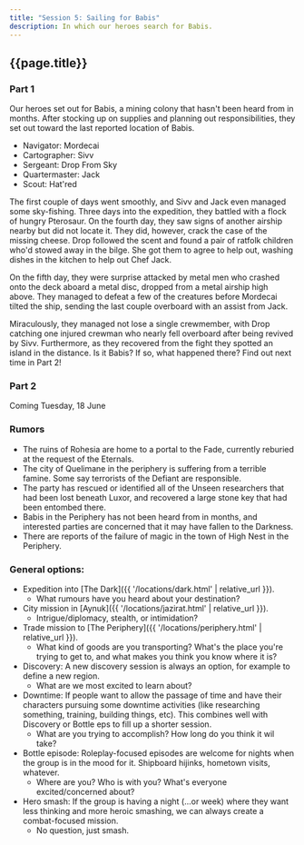 ```yaml
---
title: "Session 5: Sailing for Babis"
description: In which our heroes search for Babis.
---
```


## {{page.title}}

### Part 1

Our heroes set out for Babis, a mining colony that hasn't been heard from in months. After stocking up on supplies and planning out responsibilities, they set out toward the last reported location of Babis.

* Navigator: Mordecai
* Cartographer: Sivv
* Sergeant: Drop From Sky
* Quartermaster: Jack
* Scout: Hat'red

The first couple of days went smoothly, and Sivv and Jack even managed some sky-fishing. Three days into the expedition, they battled with a flock of hungry Pterosaur. On the fourth day, they saw signs of another airship nearby but did not locate it. They did, however, crack the case of the missing cheese. Drop followed the scent and found a pair of ratfolk children who'd stowed away in the bilge. She got them to agree to help out, washing dishes in the kitchen to help out Chef Jack. 

On the fifth day, they were surprise attacked by metal men who crashed onto the deck aboard a metal disc, dropped from a metal airship high above. They managed to defeat a few of the creatures before Mordecai tilted the ship, sending the last couple overboard with an assist from Jack.

Miraculously, they managed not lose a single crewmember, with Drop catching one injured crewman who nearly fell overboard after being revived by Sivv. Furthermore, as they recovered from the fight they spotted an island in the distance. Is it Babis? If so, what happened there? Find out next time in Part 2!

### Part 2

Coming Tuesday, 18 June

### Rumors
* The ruins of Rohesia are home to a portal to the Fade, currently reburied at the request of the Eternals.
* The city of Quelimane in the periphery is suffering from a terrible famine. Some say terrorists of the Defiant are responsible.
* The party has rescued or identified all of the Unseen researchers that had been lost beneath Luxor, and recovered a large stone key that had been entombed there.
* Babis in the Periphery has not been heard from in months, and interested parties are concerned that it may have fallen to the Darkness.
* There are reports of the failure of magic in the town of High Nest in the Periphery.

### General options:
* Expedition into [The Dark]({{ '/locations/dark.html' | relative_url }}).
  * What rumours have you heard about your destination?
* City mission in [Aynuk]({{ '/locations/jazirat.html' | relative_url }}).
  * Intrigue/diplomacy, stealth, or intimidation?
* Trade mission to [The Periphery]({{ '/locations/periphery.html' | relative_url }}).
  * What kind of goods are you transporting? What's the place you're trying to get to, and what makes you think you know where it is?
* Discovery: A new discovery session is always an option, for example to define a new region.
  * What are we most excited to learn about?
* Downtime: If people want to allow the passage of time and have their characters pursuing some downtime activities (like researching something, training, building things, etc). This combines well with Discovery or Bottle eps to fill up a shorter session.
  * What are you trying to accomplish? How long do you think it wil take?
* Bottle episode: Roleplay-focused episodes are welcome for nights when the group is in the mood for it. Shipboard hijinks, hometown visits, whatever.
  * Where are you? Who is with you? What's everyone excited/concerned about?
* Hero smash: If the group is having a night (...or week) where they want less thinking and more heroic smashing, we can always create a combat-focused mission.
  * No question, just smash.
